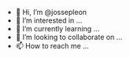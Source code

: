 - 👋 Hi, I’m @jossepleon
- 👀 I’m interested in ...
- 🌱 I’m currently learning ...
- 💞️ I’m looking to collaborate on ...
- 📫 How to reach me ...

<!---
jossepleon/jossepleon is a ✨ special ✨ repository because its `README.md` (this file) appears on your GitHub profile.
You can click the Preview link to take a look at your changes.
--->
